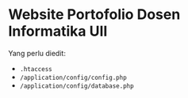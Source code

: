 ﻿Website Portofolio Dosen Informatika UII
========================================

Yang perlu diedit:

+ `.htaccess`
+ `/application/config/config.php`
+ `/application/config/database.php`

